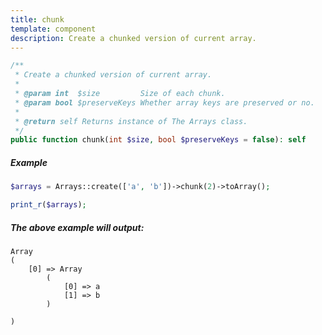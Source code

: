 ```yaml
---
title: chunk
template: component
description: Create a chunked version of current array.
---
```



```php
/**
 * Create a chunked version of current array.
 *
 * @param int  $size         Size of each chunk.
 * @param bool $preserveKeys Whether array keys are preserved or no.
 *
 * @return self Returns instance of The Arrays class.
 */
public function chunk(int $size, bool $preserveKeys = false): self
```

##### Example

```php
$arrays = Arrays::create(['a', 'b'])->chunk(2)->toArray();

print_r($arrays);
```

##### The above example will output:

```text
Array
(
    [0] => Array
        (
            [0] => a
            [1] => b
        )

)
```
